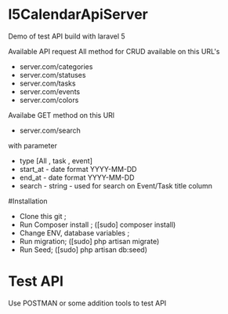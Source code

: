 # l5CalendarApiServer
Demo  of test API build with laravel 5 

Available API request 
All method for CRUD available on this URL's  
 - server.com/categories
 - server.com/statuses
 - server.com/tasks
 - server.com/events
 - server.com/colors

Availabe GET method on this URl
- server.com/search 

with parameter 
 - type [All , task , event]
 - start_at - date format YYYY-MM-DD
 - end_at - date format YYYY-MM-DD
 - search - string - used for search on Event/Task title column 
  

#Installation 
 - Clone this git ;
 - Run Composer install ; ([sudo] composer install)
 - Change ENV, database variables ;
 - Run migration; ([sudo] php artisan migrate) 
 - Run Seed; ([sudo] php artisan db:seed)

# Test API 

Use POSTMAN or some addition tools to test API 

 

